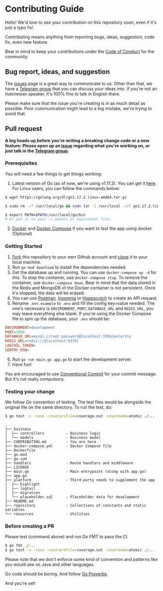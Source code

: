 # Contributing Guide

Hello! We'd love to see your contribution on this repository soon, even if it's just a typo fix!

Contributing means anything from reporting bugs, ideas, suggestion, code fix, even new feature.

Bear in mind to keep your contributions under the [Code of Conduct](./github/CODE_OF_CONDUCT.md) for the community.

## Bug report, ideas, and suggestion

The [issues](https://github.com/teknologi-umum/polarite/issues) page is a great way to communicate to us. Other than that, we have a [Telegram group](https://t.me/teknologi_umum) that you can discuss your ideas into. If you're not an Indonesian speaker, it's 100% fine to talk in English there.

Please make sure that the issue you're creating is in as much detail as possible. Poor communication might lead to a big mistake, we're trying to avoid that.

## Pull request

**A big heads up before you're writing a breaking change code or a new feature: Please open up an [issue](https://github.com/teknologi-umum/polarite/issues) regarding what you're working on, or just talk in the [Telegram group](https://t.me/teknologi_umum).**

### Prerequisites

You will need a few things to get things working:

1. Latest version of Go (as of now, we're using v1.17.2). You can get it [here](https://golang.org/dl). For Linux users, you can follow the commands below:

```sh
$ wget https://golang.org/dl/go1.17.2.linux-amd64.tar.gz

$ sudo rm -rf /usr/local/go && sudo tar -C /usr/local -xzf go1.17.2.linux-amd64.tar.gz

$ export PATH=$PATH:/usr/local/go/bin
# Or put it on your ~/.bashrc or equivalent file.
```

2. [Docker](https://docs.docker.com/engine/install/) and [Docker Compose](https://docs.docker.com/compose/install/) if you want to test the app using docker. (Optional)

### Getting Started

1. [Fork](https://help.github.com/articles/fork-a-repo/) this repository to your own Github account and [clone](https://help.github.com/articles/cloning-a-repository/) it to your local machine.
2. Run `go mod download` to install the dependencies needed.
3. Get the database up and running. You can use `docker-compose up -d` for this. To stop the container, use `docker-compose stop`. To remove the container, use `docker-compose down`. Bear in mind that the data stored in the Redis and MongoDB of the Docker container is not persistent. Once it's stopped, the data will be erased.
4. You can use [Postman](https://www.postman.com/), [Insomnia](https://insomnia.rest/) or [Hoppscotch](https://hoppscotch.io/) to create an API request.
5. Rename `.env.example` to `.env` and fill the config key=value needed. The one's necessary is `ENVIRONMENT`, `PORT`, `DATABASE_URL` and `REDIS_URL`, you may leave everything else blank. If you're using the Docker Compose file to spin up the database, your `.env` should be:

```ini
ENVIRONMENT=development
PORT=3000
DATABASE_URL=mysql://root:password@localhost:3306/polarite
REDIS_URL=redis://@localhost:6379/
LOGTAIL_TOKEN=
SENTRY_DSN=
```

6. Run `go run main.go app.go` to start the development server.
7. Have fun!

You are encouraged to use [Conventional Commit](https://www.conventionalcommits.org/en/v1.0.0-beta.2/) for your commit message. But it's not really compulsory.

### Testing your change

We follow Go convention of testing. The test files would be alongside the original file on the same directory. To run the test, do:

```sh
$ go test -v -race -coverprofile=coverage.out -covermode=atomic ./...
```

```
.
├── business
│  ├── controllers          - Business logic
│  └── models               - Business model
├── CONTRIBUTING.md         - You are here
├── docker-compose.yml      - Docker Compose file
├── Dockerfile
├── go.mod
├── go.sum
├── handlers                - Route handlers and middleware
├── LICENSE
├── main.go                 - Main entrypoint (along with app.go)
├── app.go
├── platform                - Third-party needs to supplement the app
│  ├── highlight
│  ├── logtail
│  ├── migration
│  └── placeholder.sql      - Placeholder data for development
├── README.md
├── repository              - Collections of constants and static variables
└── resources               - Utilities
```

### Before creating a PR

Please test (command above) and run Go FMT to pass the CI.

```sh
$ go fmt ./...
$ go test -v -race -coverprofile=coverage.out -covermode=atomic ./...
```

Please note that we don't enforce some kind of convention and patterns like you would see on Java and other languages.

Go code should be boring. And follow [Go Proverbs](https://go-proverbs.github.io/).

And you're set!
